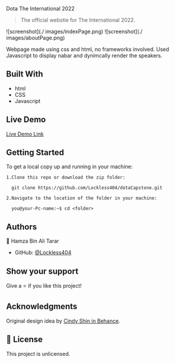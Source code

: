 Dota The International 2022

> The official webstie for The International 2022.

![screenshot](./ images/indexPage.png)
![screenshot](./ images/aboutPage.png)

Webpage made using css and html, no frameworks involved. Used Javascript to display nabar and dynimcally render the speakers.

## Built With

- html
- CSS
- Javascript

## Live Demo

[Live Demo Link](https://lockless404.github.io/dotaCapstone/)


## Getting Started

To get a local copy up and running in your machine:

    1.Clone this repo or download the zip folder:

      git clone https://github.com/Lockless404/dotaCapstone.git

    2.Navigate to the location of the folder in your machine:

      you@your-Pc-name:~$ cd <folder>

## Authors

👤 Hamza Bin Ali Tarar

- GitHub: [@Lockless404](https://github.com/lockless404)

## Show your support

Give a ⭐️ if you like this project!

## Acknowledgments

Original design idea by [Cindy Shin in Behance](https://www.behance.net/adagio07).

## 📝 License

This project is unlicensed.
